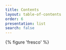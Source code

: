 ```yaml
---
title: Contents
layout: table-of-contents
order: 6
presentation: list
search: false
---
```


{% figure 'fresco' %}